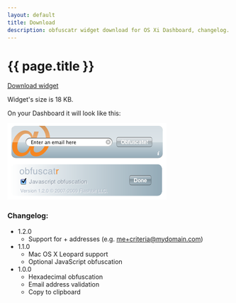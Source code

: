 ```yaml
---
layout: default
title: Download
description: obfuscatr widget download for OS Xi Dashboard, changelog. 
---
```

# {{ page.title }}

<p class="downloadBtn"><a href="obfuscatr.wdgt.zip" title="Click here to download obfuscatr dashboard widget" onclick="pageTracker._trackPageview('/download')">Download widget</a></p>

Widget's size is 18 KB.

On your Dashboard it will look like this:
                    
![Screenshot of obfuscatr](obfuscatr_screenshot.png)

### Changelog:

- 1.2.0
  - Support for + addresses (e.g. me+criteria@mydomain.com)
- 1.1.0
  - Mac OS X Leopard support
  - Optional JavaScript obfuscation
- 1.0.0
  - Hexadecimal obfuscation
  - Email address validation
  - Copy to clipboard
